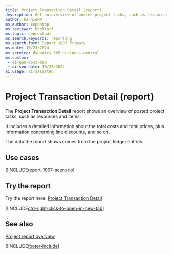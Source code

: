 ```yaml
---
title: Project Transaction Detail (report)
description: Get an overview of posted project tasks, such as resources and items. 
author: kennieNP
ms.author: kepontop
ms.reviewer: bholtorf
ms.topic: conceptual
ms.search.keywords: reporting
ms.search.form: Report_1007_Primary
ms.date: 10/23/2024
ms.service: dynamics-365-business-central
ms.custom:
 - ai-gen-docs-bap
 - ai-seo-date: 10/28/2024
ai.usage: ai-assisted
---
```


# Project Transaction Detail (report)

The **Project Transaction Detail** report shows an overview of posted project tasks, such as resources and items.

It includes a detailed information about the total costs and total prices, plus information concerning line discounts, and so on.

The data the report shows comes from the project ledger entries.

## Use cases

[!INCLUDE[report-1007-scenario](../includes/report-1007-scenario-include.md)]

<!-- 

Prompt

Below is a report in an ERP system. Provide 3-4 use cases for different personas working with projects

Format like this:    
  
As a <persona>, use the report to    
* use case 1  
* use case 2    

Do not capitalize the persona names. 

Do not start lines with "Use the data to"

## Report name
Project Transaction Detail

## Report description
The *Project Transaction Detail* report shows an overview of the posted project tasks such as resources and items. 
It includes a detailed information about the total costs and total prices plus an information concerning line discounts, and so on. 
The report shows data from the project ledger entries.

### What the report does

### Use cases
Get an overview of the posted project tasks such as resources and items. 

Please include your data sources and URLs

-->

## Try the report

Try the report here: [Project Transaction Detail](https://businesscentral.dynamics.com?report=1007)

[!INCLUDE[ctrl-right-click-to-open-in-new-tab](../includes/ctrl-right-click-to-open-in-new-tab.md)]

## See also

[Project report overview](project-reports.md)  

[!INCLUDE[footer-include](../includes/footer-banner.md)]